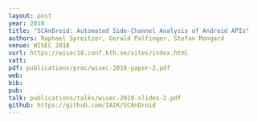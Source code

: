 ```yaml
---
layout: post
year: 2018
title: "SCAnDroid: Automated Side-Channel Analysis of Android APIs"
authors: Raphael Spreitzer, Gerald Palfinger, Stefan Mangard
venue: WISEC 2018
vurl: https://wisec18.conf.kth.se/sites/index.html
vatt: 
pdf: publications/proc/wisec-2018-paper-2.pdf
web: 
bib: 
pub: 
talk: publications/talks/wisec-2018-slides-2.pdf
github: https://github.com/IAIK/SCAnDroid
---
```


